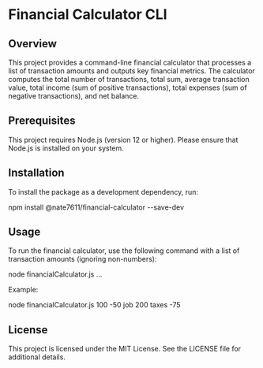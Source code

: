 # Financial Calculator CLI

## Overview

This project provides a command-line financial calculator that processes a list of transaction amounts and outputs key financial metrics. The calculator computes the total number of transactions, total sum, average transaction value, total income (sum of positive transactions), total expenses (sum of negative transactions), and net balance.

## Prerequisites

This project requires Node.js (version 12 or higher). Please ensure that Node.js is installed on your system.

## Installation

To install the package as a development dependency, run:

npm install @nate7611/financial-calculator --save-dev

## Usage

To run the financial calculator, use the following command with a list of transaction amounts (ignoring non-numbers):

node financialCalculator.js <transaction1> <transaction2> ...

Example:

node financialCalculator.js 100 -50 job 200 taxes -75

## License

This project is licensed under the MIT License. See the LICENSE file for additional details.
